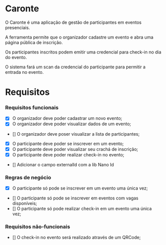 # Caronte

O Caronte é uma aplicação de gestão de participantes em eventos presenciais.

A ferramenta permite que o organizador cadastre um evento e abra uma página pública de inscrição.

Os participantes inscritos podem emitir uma credencial para check-in no dia do evento.

O sistema fará um scan da credencial do participante para permitir a entrada no evento.

# Requisitos

### Requisitos funcionais

- [x] O organizador deve poder cadastrar um novo evento;
- [x] O organizador deve poder visualizar dados de um evento;
- [] O organizador deve poser visualizar a lista de participantes;
- [x] O participante deve poder se inscrever em um evento;
- [x] O participante deve poder visualizar seu crachá de inscrição;
- [x] O participante deve poder realizar check-in no evento;
- [] Adicionar o campo externalId com a lib Nano Id

### Regras de negócio
 
 - [x] O participante só pode se inscrever em um evento uma única vez;
 - [] O participante só pode se inscrever em eventos com vagas disponíveis;
 - [] O participante só pode realizar check-in em um evento uma única vez;

### Requisitos não-funcionais
 
 - [] O check-in no evento será realizado através de um QRCode;
